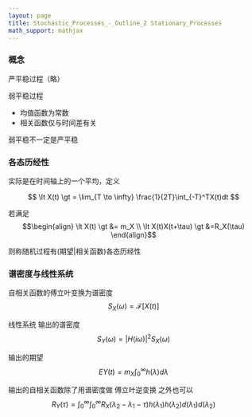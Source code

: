 ```yaml
---
layout: page
title: Stochastic_Processes_-_Outline_2 Stationary_Processes
math_support: mathjax
---
```



### 概念

严平稳过程（略）

弱平稳过程
- 均值函数为常数
- 相关函数仅与时间差有关

弱平稳不一定是严平稳

### 各态历经性

实际是在时间轴上的一个平均，定义

$$
\lt X(t) \gt = \lim_{T \to \infty} \frac{1}{2T}\int_{-T}^TX(t)dt
$$

若满足 $$\begin{align} \lt X(t) \gt &= m_X \\ \lt X(t)X(t+\tau) \gt &=R_X(\tau) \end{align}$$

则称随机过程有(期望|相关函数)各态历经性

### 谱密度与线性系统

自相关函数的傅立叶变换为谱密度 $$S_X(\omega)=\mathscr F[X(t)]$$

线性系统 输出的谱密度 $$S_Y(\omega)=\vert H(i\omega) \vert^2S_X(\omega)$$

输出的期望 $$EY(t)=m_X\int_0^\infty h(\lambda)d\lambda$$

输出的自相关函数除了用谱密度做 傅立叶逆变换 之外也可以
$$
R_Y(\tau)=\int_0^\infty\int_0^\infty R_X(\lambda_2-\lambda_1-\tau)
h(\lambda_1)h(\lambda_2)
d(\lambda_1)d(\lambda_2)
$$



